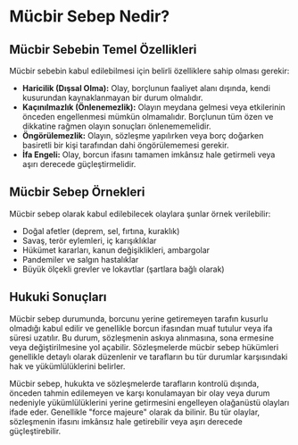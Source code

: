 # Mücbir Sebep Nedir?

## Mücbir Sebebin Temel Özellikleri

Mücbir sebebin kabul edilebilmesi için belirli özelliklere sahip olması gerekir:

*   **Haricilik (Dışsal Olma):** Olay, borçlunun faaliyet alanı dışında, kendi kusurundan kaynaklanmayan bir durum olmalıdır.
*   **Kaçınılmazlık (Önlenemezlik):** Olayın meydana gelmesi veya etkilerinin önceden engellenmesi mümkün olmamalıdır. Borçlunun tüm özen ve dikkatine rağmen olayın sonuçları önlenememelidir.
*   **Öngörülemezlik:** Olayın, sözleşme yapılırken veya borç doğarken basiretli bir kişi tarafından dahi öngörülememesi gerekir.
*   **İfa Engeli:** Olay, borcun ifasını tamamen imkânsız hale getirmeli veya aşırı derecede güçleştirmelidir.

## Mücbir Sebep Örnekleri

Mücbir sebep olarak kabul edilebilecek olaylara şunlar örnek verilebilir:

*   Doğal afetler (deprem, sel, fırtına, kuraklık)
*   Savaş, terör eylemleri, iç karışıklıklar
*   Hükümet kararları, kanun değişiklikleri, ambargolar
*   Pandemiler ve salgın hastalıklar
*   Büyük ölçekli grevler ve lokavtlar (şartlara bağlı olarak)

## Hukuki Sonuçları

Mücbir sebep durumunda, borcunu yerine getiremeyen tarafın kusurlu olmadığı kabul edilir ve genellikle borcun ifasından muaf tutulur veya ifa süresi uzatılır. Bu durum, sözleşmenin askıya alınmasına, sona ermesine veya değiştirilmesine yol açabilir. Sözleşmelerde mücbir sebep hükümleri genellikle detaylı olarak düzenlenir ve tarafların bu tür durumlar karşısındaki hak ve yükümlülüklerini belirler.

Mücbir sebep, hukukta ve sözleşmelerde tarafların kontrolü dışında, önceden tahmin edilemeyen ve karşı konulamayan bir olay veya durum nedeniyle yükümlülüklerini yerine getirmesini engelleyen olağanüstü olayları ifade eder. Genellikle "force majeure" olarak da bilinir. Bu tür olaylar, sözleşmenin ifasını imkânsız hale getirebilir veya aşırı derecede güçleştirebilir.